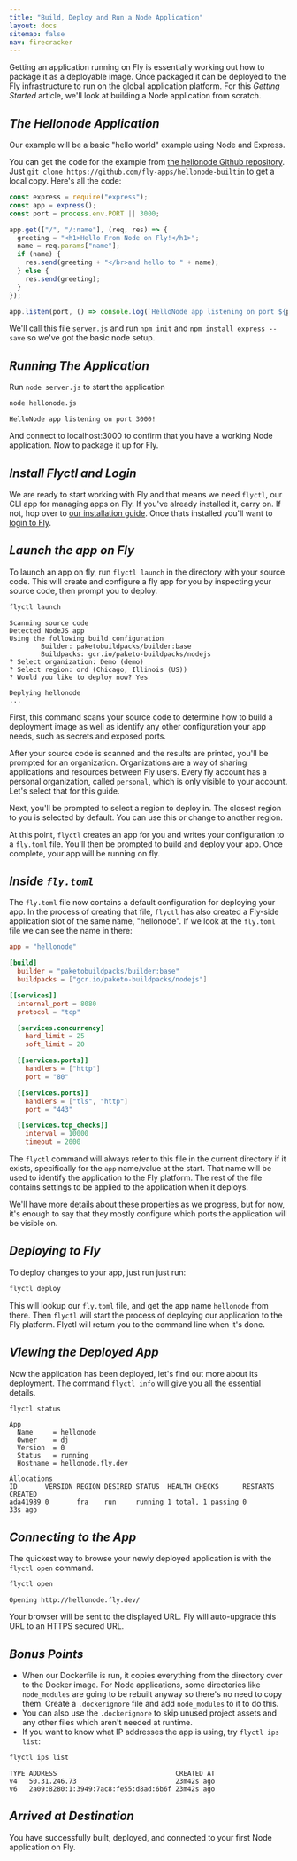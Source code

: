 ```yaml
---
title: "Build, Deploy and Run a Node Application"
layout: docs
sitemap: false
nav: firecracker
---
```


Getting an application running on Fly is essentially working out how to package it as a deployable image. Once packaged it can be deployed to the Fly infrastructure to run on the global application platform. For this _Getting Started_ article, we'll look at building a Node application from scratch.

## _The Hellonode Application_

Our example will be a basic "hello world" example using Node and Express.

You can get the code for the example from [the hellonode Github repository](https://github.com/fly-apps/hellonode-builtin). Just `git clone https://github.com/fly-apps/hellonode-builtin` to get a local copy. Here's all the code:

```javascript
const express = require("express");
const app = express();
const port = process.env.PORT || 3000;

app.get(["/", "/:name"], (req, res) => {
  greeting = "<h1>Hello From Node on Fly!</h1>";
  name = req.params["name"];
  if (name) {
    res.send(greeting + "</br>and hello to " + name);
  } else {
    res.send(greeting);
  }
});

app.listen(port, () => console.log(`HelloNode app listening on port ${port}!`));
```

We'll call this file `server.js` and run `npm init` and `npm install express --save` so we've got the basic node setup. 

## _Running The Application_

Run `node server.js` to start the application

```cmd
node hellonode.js          
```
```output
HelloNode app listening on port 3000!
```

And connect to localhost:3000 to confirm that you have a working Node application. Now to package it up for Fly.


## _Install Flyctl and Login_

We are ready to start working with Fly and that means we need `flyctl`, our CLI app for managing apps on Fly. If you've already installed it, carry on. If not, hop over to [our installation guide](/docs/getting-started/installing-flyctl/). Once thats installed you'll want to [login to Fly](/docs/getting-started/login-to-fly/).


## _Launch the app on Fly_

To launch an app on fly, run `flyctl launch` in the directory with your source code. This will create and configure a fly app for you by inspecting your source code, then prompt you to deploy.

```cmd
flyctl launch
```
```output
Scanning source code
Detected NodeJS app
Using the following build configuration
        Builder: paketobuildpacks/builder:base
        Buildpacks: gcr.io/paketo-buildpacks/nodejs
? Select organization: Demo (demo)
? Select region: ord (Chicago, Illinois (US))
? Would you like to deploy now? Yes

Deplying hellonode
...
```

First, this command scans your source code to determine how to build a deployment image as well as identify any other configuration your app needs, such as secrets and exposed ports.

After your source code is scanned and the results are printed, you'll be prompted for an organization. Organizations are a way of sharing applications and resources between Fly users. Every fly account has a personal organization, called `personal`, which is only visible to your account. Let's select that for this guide.

Next, you'll be prompted to select a region to deploy in. The closest region to you is selected by default. You can use this or change to another region. 

At this point, `flyctl` creates an app for you and writes your configuration to a `fly.toml` file. You'll then be prompted to build and deploy your app. Once complete, your app will be running on fly. 

## _Inside `fly.toml`_

The `fly.toml` file now contains a default configuration for deploying your app. In the process of creating that file, `flyctl` has also created a Fly-side application slot of the same name, "hellonode". If we look at the `fly.toml` file we can see the name in there:

```toml
app = "hellonode"

[build]
  builder = "paketobuildpacks/builder:base"
  buildpacks = ["gcr.io/paketo-buildpacks/nodejs"]

[[services]]
  internal_port = 8080
  protocol = "tcp"

  [services.concurrency]
    hard_limit = 25
    soft_limit = 20

  [[services.ports]]
    handlers = ["http"]
    port = "80"

  [[services.ports]]
    handlers = ["tls", "http"]
    port = "443"

  [[services.tcp_checks]]
    interval = 10000
    timeout = 2000
```

The `flyctl` command will always refer to this file in the current directory if it exists, specifically for the `app` name/value at the start. That name will be used to identify the application to the Fly platform. The rest of the file contains settings to be applied to the application when it deploys. 

We'll have more details about these properties as we progress, but for now, it's enough to say that they mostly configure which ports the application will be visible on.

## _Deploying to Fly_

To deploy changes to your app, just run just run:

```cmd
flyctl deploy
```

This will lookup our `fly.toml` file, and get the app name `hellonode` from there. Then `flyctl` will start the process of deploying our application to the Fly platform. Flyctl will return you to the command line when it's done.

## _Viewing the Deployed App_

Now the application has been deployed, let's find out more about its deployment. The command `flyctl info` will give you all the essential details.

```cmd
flyctl status
```
```output
App
  Name     = hellonode
  Owner    = dj
  Version  = 0
  Status   = running
  Hostname = hellonode.fly.dev

Allocations
ID       VERSION REGION DESIRED STATUS  HEALTH CHECKS      RESTARTS CREATED
ada41989 0       fra    run     running 1 total, 1 passing 0        33s ago
```

## _Connecting to the App_

The quickest way to browse your newly deployed application is with the `flyctl open` command.

```cmd
flyctl open
```
```output
Opening http://hellonode.fly.dev/
```

Your browser will be sent to the displayed URL. Fly will auto-upgrade this URL to an HTTPS secured URL.

## _Bonus Points_

* When our Dockerfile is run, it copies everything from the directory over to the Docker image. For Node applications, some directories like `node_modules` are going to be rebuilt anyway so there's no need to copy them. Create a `.dockerignore` file and add `node_modules` to it to do this.
* You can also use the `.dockerignore` to skip unused project assets and any other files which aren't needed at runtime.
* If you want to know what IP addresses the app is using, try `flyctl ips list`:

```cmd
flyctl ips list
```
```out
TYPE ADDRESS                              CREATED AT
v4   50.31.246.73                         23m42s ago
v6   2a09:8280:1:3949:7ac8:fe55:d8ad:6b6f 23m42s ago
```

## _Arrived at Destination_

You have successfully built, deployed, and connected to your first Node application on Fly.
